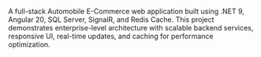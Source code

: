 A full-stack Automobile E-Commerce web application built using .NET 9, Angular 20, SQL Server, SignalR, and Redis Cache.
This project demonstrates enterprise-level architecture with scalable backend services, responsive UI, real-time updates, and caching for performance optimization.
